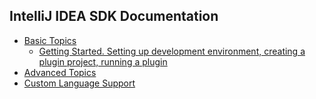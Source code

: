 <!-- 
    Similar to GitBook SUMMARY.md - https://github.com/GitbookIO/gitbook#summarymd,
    but list items without links will not be included in the table of contents.
    Also you can use HTML-comments.
-->

## IntelliJ IDEA SDK Documentation
* [Basic Topics](basic_topics.html)
    * [Getting Started. Setting up development environment, creating a plugin project, running a plugin](getting_started.html)
* [Advanced Topics](advanced_topics.html)
* [Custom Language Support](custom_language_support.html)


